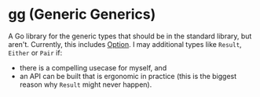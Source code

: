 <!--
SPDX-FileCopyrightText: 2025 Stefan Majewsky <majewsky@gmx.net>
SPDX-License-Identifier: Apache-2.0
-->

# gg (Generic Generics)

A Go library for the generic types that should be in the standard library, but aren't.
Currently, this includes [Option](./option/).
I may additional types like `Result`, `Either` or `Pair` if:

- there is a compelling usecase for myself, and
- an API can be built that is ergonomic in practice (this is the biggest reason why `Result` might never happen).

